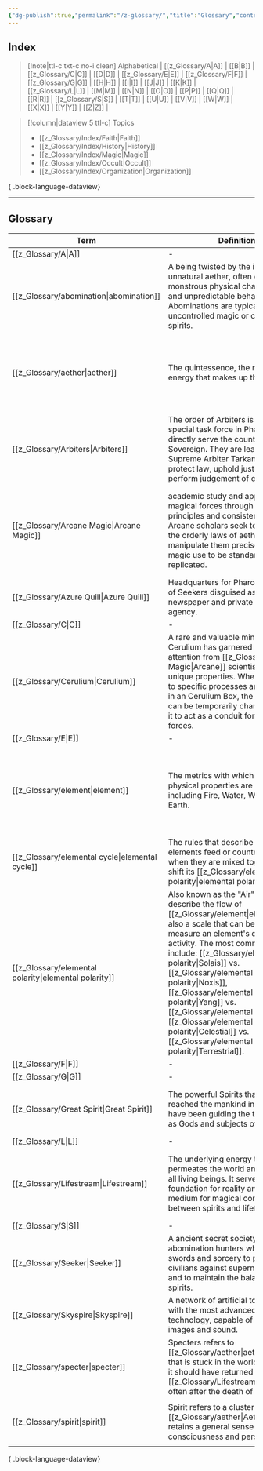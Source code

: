 ```yaml
---
{"dg-publish":true,"permalink":"/z-glossary/","title":"Glossary","contentClasses":"","tags":["homepages"],"dgShowInlineTitle":true,"noteIcon":null}
---
```


## Index
>[!note|ttl-c txt-c no-i clean] Alphabetical
| [[z_Glossary/A\|A]] | [[B\|B]] | [[z_Glossary/C\|C]] | [[D\|D]] | [[z_Glossary/E\|E]] | [[z_Glossary/F\|F]] | [[z_Glossary/G\|G]] | [[H\|H]] | [[I\|I]] | [[J\|J]] | [[K\|K]] | [[z_Glossary/L\|L]] | [[M\|M]] | [[N\|N]] | [[O\|O]] | [[P\|P]] | [[Q\|Q]] | [[R\|R]] | [[z_Glossary/S\|S]] | [[T\|T]] | [[U\|U]] | [[V\|V]] | [[W\|W]] | [[X\|X]] | [[Y\|Y]] | [[Z\|Z]] |

>[!column|dataview 5 ttl-c] Topics
> - [[z_Glossary/Index/Faith\|Faith]]
> - [[z_Glossary/Index/History\|History]]
> - [[z_Glossary/Index/Magic\|Magic]]
> - [[z_Glossary/Index/Occult\|Occult]]
> - [[z_Glossary/Index/Organization\|Organization]]
> 
{ .block-language-dataview}

---
## Glossary 


| Term                                                     | Definition                                                                                                                                                                                                                                                                                                                                                                              | Topic                                                                                                                                                 | Aliases                                                                                                        |
| -------------------------------------------------------- | --------------------------------------------------------------------------------------------------------------------------------------------------------------------------------------------------------------------------------------------------------------------------------------------------------------------------------------------------------------------------------------- | ----------------------------------------------------------------------------------------------------------------------------------------------------- | -------------------------------------------------------------------------------------------------------------- |
| [[z_Glossary/A\|A]]                                   | \-                                                                                                                                                                                                                                                                                                                                                                                      | \-                                                                                                                                                    | \-                                                                                                             |
| [[z_Glossary/abomination\|abomination]]               | A being twisted by the influence of unnatural aether, often exhibiting monstrous physical characteristics and unpredictable behavior. Abominations are typically a result of uncontrolled magic or corrupted spirits.                                                                                                                                                                   | <ul><li>[[z_Glossary/Index/Occult.md\\|Occult]]</li></ul>                                                                                             | monster                                                                                                        |
| [[z_Glossary/aether\|aether]]                         | The quintessence, the most basic energy that makes up the world.                                                                                                                                                                                                                                                                                                                        | <ul><li>[[z_Glossary/Index/Faith.md\\|Faith]]</li><li>[[z_Glossary/Index/Magic.md\\|Magic]]</li></ul>                                                 | aether, aether energy, energy, spiritual energy, spirit energy, quintessence, Qi, Prana                        |
| [[z_Glossary/Arbiters\|Arbiters]]                     | The order of Arbiters is the national special task force in Pharousia that directly serve the country and the Sovereign. They are lead by Supreme Arbiter Tarkan Bayraktar to protect law, uphold justice, and perform judgement of crime.                                                                                                                                              | <ul><li>[[z_Glossary/Index/Organization.md\\|Organization]]</li></ul>                                                                                 | Supreme Arbiter, Arbiter                                                                                       |
| [[z_Glossary/Arcane Magic\|Arcane Magic]]             | academic study and application of magical forces through scientific principles and consistent results. Arcane scholars seek to understand the orderly laws of aether and manipulate them precisely, allowing magic use to be standardized and replicated.                                                                                                                               | <ul><li>[[z_Glossary/Index/Magic.md\\|Magic]]</li></ul>                                                                                               | Arcane, Arcane school of magic, Arcane scholar, Arcane mage, Arcane Technology                                 |
| [[z_Glossary/Azure Quill\|Azure Quill]]               | Headquarters for Pharousian chapter of Seekers disguised as a newspaper and private investigation agency.                                                                                                                                                                                                                                                                               | <ul><li>[[z_Glossary/Index/Organization.md\\|Organization]]</li></ul>                                                                                 | \-                                                                                                             |
| [[z_Glossary/C\|C]]                                   | \-                                                                                                                                                                                                                                                                                                                                                                                      | \-                                                                                                                                                    | \-                                                                                                             |
| [[z_Glossary/Cerulium\|Cerulium]]                     | A rare and valuable mineral, Cerulium has garnered significant attention from [[z_Glossary/Arcane Magic\|Arcane]] scientists for its unique properties. When subjected to specific processes and stablized in an Cerulium Box, the power stone can be temporarily charged, allowing it to act as a conduit for magical forces.                                                                     | <ul><li>[[z_Glossary/Index/Magic.md\\|Magic]]</li></ul>                                                                                               | Cerulium Box, Arcane Stone, Power Stone, Cerulium Technology                                                   |
| [[z_Glossary/E\|E]]                                   | \-                                                                                                                                                                                                                                                                                                                                                                                      | \-                                                                                                                                                    | \-                                                                                                             |
| [[z_Glossary/element\|element]]                       | The metrics with which Aether's physical properties are described, including Fire, Water, Wood, Metal, Earth.                                                                                                                                                                                                                                                                           | <ul><li>[[z_Glossary/Index/Magic.md\\|Magic]]</li></ul>                                                                                               | elemental alignment, elemental, elements, elemental damage, aether alignment, alignment                        |
| [[z_Glossary/elemental cycle\|elemental cycle]]       | The rules that describe how elements feed or counter each other when they are mixed together and shift its [[z_Glossary/elemental polarity\|elemental polarity]].                                                                                                                                                                                                                                                      | <ul><li>[[z_Glossary/Index/Magic.md\\|Magic]]</li></ul>                                                                                               | flow of element, cycle of element                                                                              |
| [[z_Glossary/elemental polarity\|elemental polarity]] | Also known as the "Air" or "Qi", describe the flow of [[z_Glossary/element\|element]]s, also a scale that can be used to measure an element's degree of activity. The most common names include: [[z_Glossary/elemental polarity\|Solais]] vs. [[z_Glossary/elemental polarity\|Noxis]], [[z_Glossary/elemental polarity\|Yang]] vs. [[z_Glossary/elemental polarity\|Yin]], [[z_Glossary/elemental polarity\|Celestial]] vs. [[z_Glossary/elemental polarity\|Terrestrial]]. | <ul><li>[[z_Glossary/Index/Magic.md\\|Magic]]</li></ul>                                                                                               | Air, Qi, flow of element, elemental duality, polar alignment, Solais, Noxis, Yin, Yang, Celestial, Terrestrial |
| [[z_Glossary/F\|F]]                                   | \-                                                                                                                                                                                                                                                                                                                                                                                      | \-                                                                                                                                                    | \-                                                                                                             |
| [[z_Glossary/G\|G]]                                   | \-                                                                                                                                                                                                                                                                                                                                                                                      | \-                                                                                                                                                    | \-                                                                                                             |
| [[z_Glossary/Great Spirit\|Great Spirit]]             | The powerful Spirits that has reached the mankind in dreams and have been guiding the tide of history as Gods and subjects of worship.                                                                                                                                                                                                                                                  | <ul><li>[[z_Glossary/Index/Faith.md\\|Faith]]</li></ul>                                                                                               | God, Spirit, Deity, Holy Spirit, Divinity, Astral                                                              |
| [[z_Glossary/L\|L]]                                   | \-                                                                                                                                                                                                                                                                                                                                                                                      | \-                                                                                                                                                    | \-                                                                                                             |
| [[z_Glossary/Lifestream\|Lifestream]]                 | The underlying energy that permeates the world and connects all living beings. It serves as the foundation for reality and acts as a medium for magical communication between spirits and lifeforms.                                                                                                                                                                                    | <ul><li>[[z_Glossary/Index/Faith.md\\|Faith]]</li><li>[[z_Glossary/Index/Magic.md\\|Magic]]</li></ul>                                                 | Astral Sea, River of Memeory, Astral Current, Beyond, Source                                                   |
| [[z_Glossary/S\|S]]                                   | \-                                                                                                                                                                                                                                                                                                                                                                                      | \-                                                                                                                                                    | \-                                                                                                             |
| [[z_Glossary/Seeker\|Seeker]]                         | A ancient secret society of abomination hunters who wield swords and sorcery to protect the civilians against supernatural threats and to maintain the balance of the spirits.                                                                                                                                                                                                          | <ul><li>[[z_Glossary/Index/Occult.md\\|Occult]]</li><li>[[z_Glossary/Index/Organization.md\\|Organization]]</li></ul>                                 | The Seekers                                                                                                    |
| [[z_Glossary/Skyspire\|Skyspire]]                     | A network of artificial towers built with the most advanced Cerulium technology, capable of transmitting images and sound.                                                                                                                                                                                                                                                              | <ul><li>[[z_Glossary/Index/Magic.md\\|Magic]]</li></ul>                                                                                               | Skyspire                                                                                                       |
| [[z_Glossary/specter\|specter]]                       | Specters refers to [[z_Glossary/aether\|aether]] energy that is stuck in the world even when it should have returned to the [[z_Glossary/Lifestream\|Lifestream]], often after the death of one's body.                                                                                                                                                                                                                           | <ul><li>[[z_Glossary/Index/Occult.md\\|Occult]]</li></ul>                                                                                             | \-                                                                                                             |
| [[z_Glossary/spirit\|spirit]]                         | Spirit refers to a cluster of [[z_Glossary/aether\|Aether]] that retains a general sense of consciousness and personality.                                                                                                                                                                                                                                                                                 | <ul><li>[[z_Glossary/Index/Faith.md\\|Faith]]</li><li>[[z_Glossary/Index/Magic.md\\|Magic]]</li><li>[[z_Glossary/Index/Occult.md\\|Occult]]</li></ul> | spirit                                                                                                         |

{ .block-language-dataview}



